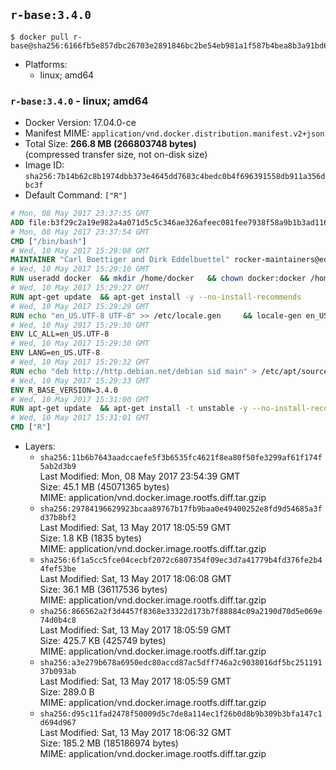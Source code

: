 ## `r-base:3.4.0`

```console
$ docker pull r-base@sha256:6166fb5e857dbc26703e2891846bc2be54eb981a1f587b4bea8b3a91bd6d3d5c
```

-	Platforms:
	-	linux; amd64

### `r-base:3.4.0` - linux; amd64

-	Docker Version: 17.04.0-ce
-	Manifest MIME: `application/vnd.docker.distribution.manifest.v2+json`
-	Total Size: **266.8 MB (266803748 bytes)**  
	(compressed transfer size, not on-disk size)
-	Image ID: `sha256:7b14b62c8b1974dbb373e4645dd7683c4bedc0b4f696391558db911a356dbc3f`
-	Default Command: `["R"]`

```dockerfile
# Mon, 08 May 2017 23:37:35 GMT
ADD file:b3f29c2a19e982a4a071d5c5c346ae326afeec081fee7938f58a9b1b3ad1169e in / 
# Mon, 08 May 2017 23:37:54 GMT
CMD ["/bin/bash"]
# Wed, 10 May 2017 15:29:08 GMT
MAINTAINER "Carl Boettiger and Dirk Eddelbuettel" rocker-maintainers@eddelbuettel.com
# Wed, 10 May 2017 15:29:10 GMT
RUN useradd docker 	&& mkdir /home/docker 	&& chown docker:docker /home/docker 	&& addgroup docker staff
# Wed, 10 May 2017 15:29:27 GMT
RUN apt-get update 	&& apt-get install -y --no-install-recommends 		ed 		less 		locales 		vim-tiny 		wget 		ca-certificates 		fonts-texgyre 	&& rm -rf /var/lib/apt/lists/*
# Wed, 10 May 2017 15:29:29 GMT
RUN echo "en_US.UTF-8 UTF-8" >> /etc/locale.gen 	&& locale-gen en_US.utf8 	&& /usr/sbin/update-locale LANG=en_US.UTF-8
# Wed, 10 May 2017 15:29:30 GMT
ENV LC_ALL=en_US.UTF-8
# Wed, 10 May 2017 15:29:30 GMT
ENV LANG=en_US.UTF-8
# Wed, 10 May 2017 15:29:32 GMT
RUN echo "deb http://http.debian.net/debian sid main" > /etc/apt/sources.list.d/debian-unstable.list 	&& echo 'APT::Default-Release "testing";' > /etc/apt/apt.conf.d/default
# Wed, 10 May 2017 15:29:33 GMT
ENV R_BASE_VERSION=3.4.0
# Wed, 10 May 2017 15:31:00 GMT
RUN apt-get update 	&& apt-get install -t unstable -y --no-install-recommends 		littler                 r-cran-littler 		r-base=${R_BASE_VERSION}* 		r-base-dev=${R_BASE_VERSION}* 		r-recommended=${R_BASE_VERSION}*         && echo 'options(repos = c(CRAN = "https://cran.rstudio.com/"), download.file.method = "libcurl")' >> /etc/R/Rprofile.site         && echo 'source("/etc/R/Rprofile.site")' >> /etc/littler.r 	&& ln -s /usr/share/doc/littler/examples/install.r /usr/local/bin/install.r 	&& ln -s /usr/share/doc/littler/examples/install2.r /usr/local/bin/install2.r 	&& ln -s /usr/share/doc/littler/examples/installGithub.r /usr/local/bin/installGithub.r 	&& ln -s /usr/share/doc/littler/examples/testInstalled.r /usr/local/bin/testInstalled.r 	&& install.r docopt 	&& rm -rf /tmp/downloaded_packages/ /tmp/*.rds 	&& rm -rf /var/lib/apt/lists/*
# Wed, 10 May 2017 15:31:01 GMT
CMD ["R"]
```

-	Layers:
	-	`sha256:11b6b7643aadccaefe5f3b6535fc4621f8ea80f50fe3299af61f174f5ab2d3b9`  
		Last Modified: Mon, 08 May 2017 23:54:39 GMT  
		Size: 45.1 MB (45071365 bytes)  
		MIME: application/vnd.docker.image.rootfs.diff.tar.gzip
	-	`sha256:29784196629923bcaa89767b17fb9baa0e49400252e8fd9d54685a3fd37b8bf2`  
		Last Modified: Sat, 13 May 2017 18:05:59 GMT  
		Size: 1.8 KB (1835 bytes)  
		MIME: application/vnd.docker.image.rootfs.diff.tar.gzip
	-	`sha256:6f1a5cc5fce04cecbf2072c6807354f09ec3d7a41779b4fd376fe2b44fef53be`  
		Last Modified: Sat, 13 May 2017 18:06:08 GMT  
		Size: 36.1 MB (36117536 bytes)  
		MIME: application/vnd.docker.image.rootfs.diff.tar.gzip
	-	`sha256:866562a2f3d4457f8368e33322d173b7f88884c09a2190d70d5e069e74d0b4c8`  
		Last Modified: Sat, 13 May 2017 18:05:59 GMT  
		Size: 425.7 KB (425749 bytes)  
		MIME: application/vnd.docker.image.rootfs.diff.tar.gzip
	-	`sha256:a3e279b678a6950edc80accd87ac5dff746a2c9038016df5bc25119137b093ab`  
		Last Modified: Sat, 13 May 2017 18:05:59 GMT  
		Size: 289.0 B  
		MIME: application/vnd.docker.image.rootfs.diff.tar.gzip
	-	`sha256:d95c11fad2478f50009d5c7de8a114ec1f26b0d8b9b309b3bfa147c1d694d967`  
		Last Modified: Sat, 13 May 2017 18:06:32 GMT  
		Size: 185.2 MB (185186974 bytes)  
		MIME: application/vnd.docker.image.rootfs.diff.tar.gzip
